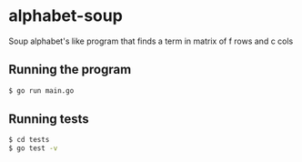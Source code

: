 # alphabet-soup
Soup alphabet's like program that finds a term in matrix of f rows and c cols

## Running the program

``` bash
$ go run main.go
```
## Running tests

``` bash
$ cd tests
$ go test -v
```